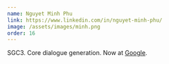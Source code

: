 ```yaml
---
name: Nguyet Minh Phu
link: https://www.linkedin.com/in/nguyet-minh-phu/
image: /assets/images/minh.png
order: 16
---
```

SGC3. Core dialogue generation. Now at [Google](https://google.com).
